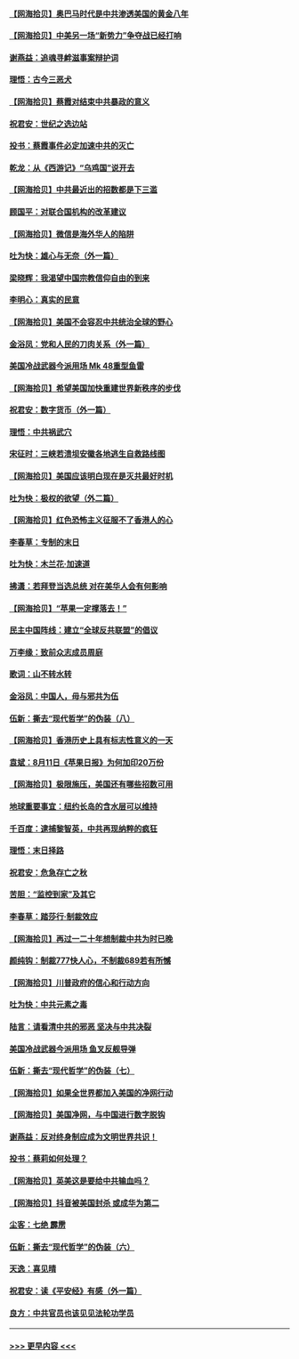 #### [【网海拾贝】奥巴马时代是中共渗透美国的黄金八年](../pages/nsc993/n12349284.md?t=08221451) 
#### [【网海拾贝】中美另一场“新势力”争夺战已经打响](../pages/nsc993/n12346998.md?t=08221451) 
#### [谢燕益：追魂寻衅滋事案辩护词](../pages/nsc993/n12346892.md?t=08221451) 
#### [理悟：古今三恶犬](../pages/nsc993/n12345190.md?t=08221451) 
#### [【网海拾贝】蔡霞对结束中共暴政的意义](../pages/nsc993/n12344263.md?t=08221451) 
#### [祝君安：世纪之选边站](../pages/nsc993/n12342382.md?t=08221451) 
#### [投书：蔡霞事件必定加速中共的灭亡](../pages/nsc993/n12341881.md?t=08221451) 
#### [乾龙：从《西游记》“乌鸡国”说开去](../pages/nsc993/n12341690.md?t=08221451) 
#### [【网海拾贝】中共最近出的招数都是下三滥](../pages/nsc993/n12341593.md?t=08221451) 
#### [顾国平：对联合国机构的改革建议](../pages/nsc993/n12339928.md?t=08221451) 
#### [【网海拾贝】微信是海外华人的陷阱](../pages/nsc993/n12338868.md?t=08221451) 
#### [吐为快：雄心与无奈（外一篇）](../pages/nsc993/n12338132.md?t=08221451) 
#### [梁晓辉：我渴望中国宗教信仰自由的到来](../pages/nsc993/n12336657.md?t=08221451) 
#### [李明心：真实的民意](../pages/nsc993/n12336089.md?t=08221451) 
#### [【网海拾贝】美国不会容忍中共统治全球的野心](../pages/nsc993/n12336063.md?t=08221451) 
#### [金浴凤：党和人民的刀肉关系（外一篇）](../pages/nsc993/n12335834.md?t=08221451) 
#### [美国冷战武器今派用场 Mk 48重型鱼雷](../pages/nsc993/n12335354.md?t=08221451) 
#### [【网海拾贝】希望美国加快重建世界新秩序的步伐](../pages/nsc993/n12334224.md?t=08221451) 
#### [祝君安：数字货币（外一篇）](../pages/nsc993/n12334186.md?t=08221451) 
#### [理悟：中共祸武穴](../pages/nsc993/n12333962.md?t=08221451) 
#### [宋征时：三峡若溃坝安徽各地逃生自救路线图](../pages/nsc993/n12332450.md?t=08221451) 
#### [【网海拾贝】美国应该明白现在是灭共最好时机](../pages/nsc993/n12332313.md?t=08221451) 
#### [吐为快：极权的欲望（外二篇）](../pages/nsc993/n12332089.md?t=08221451) 
#### [【网海拾贝】红色恐怖主义征服不了香港人的心](../pages/nsc993/n12329296.md?t=08221451) 
#### [李春草：专制的末日](../pages/nsc993/n12329079.md?t=08221451) 
#### [吐为快：木兰花‧加速道](../pages/nsc993/n12327366.md?t=08221451) 
#### [拂潇：若拜登当选总统 对在美华人会有何影响](../pages/nsc993/n12295996.md?t=08221451) 
#### [【网海拾贝】“苹果一定撑落去！”](../pages/nsc993/n12326784.md?t=08221451) 
#### [民主中国阵线：建立“全球反共联盟”的倡议](../pages/nsc993/n12324177.md?t=08221451) 
#### [万李缘：致前众志成员周庭](../pages/nsc993/n12324635.md?t=08221451) 
#### [歌词：山不转水转](../pages/nsc993/n12324599.md?t=08221451) 
#### [金浴凤：中国人，毋与邪共为伍](../pages/nsc993/n12324257.md?t=08221451) 
#### [伍新：撕去“现代哲学”的伪装（八）](../pages/nsc993/n12324188.md?t=08221451) 
#### [【网海拾贝】香港历史上具有标志性意义的一天](../pages/nsc993/n12324021.md?t=08221451) 
#### [袁斌：8月11日《苹果日报》为何加印20万份](../pages/nsc993/n12323955.md?t=08221451) 
#### [【网海拾贝】极限施压，美国还有哪些招数可用](../pages/nsc993/n12322512.md?t=08221451) 
#### [地球重要事宜：纽约长岛的含水层可以维持](../pages/nsc993/n12321844.md?t=08221451) 
#### [千百度：逮捕黎智英，中共再现纳粹的疯狂](../pages/nsc993/n12321777.md?t=08221451) 
#### [理悟：末日择路](../pages/nsc993/n12320812.md?t=08221451) 
#### [祝君安：危急存亡之秋](../pages/nsc993/n12320795.md?t=08221451) 
#### [苦胆：“监控到家”及其它](../pages/nsc993/n12320751.md?t=08221451) 
#### [李春草：踏莎行·制裁效应](../pages/nsc993/n12318290.md?t=08221451) 
#### [【网海拾贝】再过一二十年想制裁中共为时已晚](../pages/nsc993/n12318195.md?t=08221451) 
#### [颜纯钩：制裁777快人心，不制裁689若有所憾](../pages/nsc993/n12316912.md?t=08221451) 
#### [【网海拾贝】川普政府的信心和行动方向](../pages/nsc993/n12316673.md?t=08221451) 
#### [吐为快：中共元素之毒](../pages/nsc993/n12316547.md?t=08221451) 
#### [陆言：请看清中共的邪恶 坚决与中共决裂](../pages/nsc993/n12315784.md?t=08221451) 
#### [美国冷战武器今派用场 鱼叉反舰导弹](../pages/nsc993/n12316258.md?t=08221451) 
#### [伍新：撕去“现代哲学”的伪装（七）](../pages/nsc993/n12315846.md?t=08221451) 
#### [【网海拾贝】如果全世界都加入美国的净网行动](../pages/nsc993/n12315588.md?t=08221451) 
#### [【网海拾贝】美国净网，与中国进行数字脱钩](../pages/nsc993/n12312813.md?t=08221451) 
#### [谢燕益：反对终身制应成为文明世界共识！](../pages/nsc993/n12310465.md?t=08221451) 
#### [投书：蔡莉如何处理？](../pages/nsc993/n12310224.md?t=08221451) 
#### [【网海拾贝】英美这是要给中共输血吗？](../pages/nsc993/n12307646.md?t=08221451) 
#### [【网海拾贝】抖音被美国封杀 或成华为第二](../pages/nsc993/n12305277.md?t=08221451) 
#### [尘客：七绝 霹雳](../pages/nsc993/n12304053.md?t=08221451) 
#### [伍新：撕去“现代哲学”的伪装（六）](../pages/nsc993/n12303243.md?t=08221451) 
#### [天逸：喜见晴](../pages/nsc993/n12303226.md?t=08221451) 
#### [祝君安：读《平安经》有感（外一篇）](../pages/nsc993/n12303170.md?t=08221451) 
#### [良方：中共官员也该见见法轮功学员](../pages/nsc993/n12302985.md?t=08221451) 

----
#### [ >>> 更早内容 <<< ](../indexes/nsc993-earlier.md)
